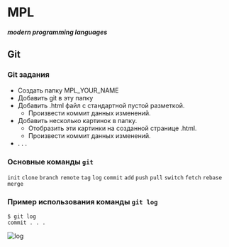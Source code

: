 # MPL
**_modern programming languages_**

## Git 

### Git задания
* Создать папку MPL_YOUR_NAME
* Добавить git в эту папку
* Добавить .html файл с стандартной пустой разметкой.
  * Произвести коммит данных изменений.
* Добавить несколько картинок в папку.
  * Отобразить эти картинки на созданной странице .html.
  * Произвести коммит данных изменений.
* . . .

### Основные команды `git` 

`init` `clone` `branch` `remote` `tag` `log` `commit`
`add` `push` `pull` `switch` `fetch` `rebase` `merge` 

### Пример использования команды `git log`
```console
$ git log
commit . . .
```
![log](https://i.ibb.co/tHqRn65/image-2021-12-08-08-41-30.png "git log")
